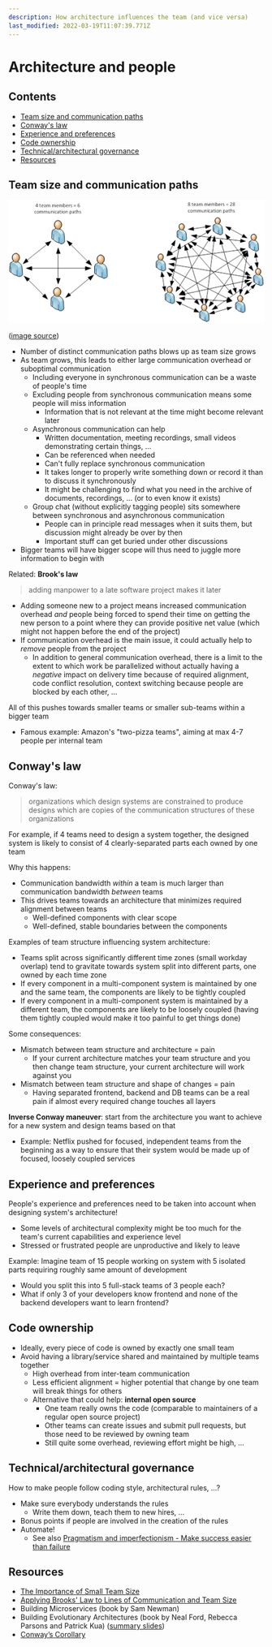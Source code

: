 ```yaml
---
description: How architecture influences the team (and vice versa)
last_modified: 2022-03-19T11:07:39.771Z
---
```


# Architecture and people

## Contents

-   [Team size and communication paths](#team-size-and-communication-paths)
-   [Conway's law](#conways-law)
-   [Experience and preferences](#experience-and-preferences)
-   [Code ownership](#code-ownership)
-   [Technical/architectural governance](#technicalarchitectural-governance)
-   [Resources](#resources)

## Team size and communication paths

![img](_img/Architecture-people/communication-paths.png)

([image source](https://flow-state.blogspot.com/2012/01/importance-of-small-team-size.html))

-   Number of distinct communication paths blows up as team size grows
-   As team grows, this leads to either large communication overhead or suboptimal communication
    -   Including everyone in synchronous communication can be a waste of people's time
    -   Excluding people from synchronous communication means some people will miss information
        -   Information that is not relevant at the time might become relevant later
    -   Asynchronous communication can help
        -   Written documentation, meeting recordings, small videos demonstrating certain things, ...
        -   Can be referenced when needed
        -   Can't fully replace synchronous communication
        -   It takes longer to properly write something down or record it than to discuss it synchronously
        -   It might be challenging to find what you need in the archive of documents, recordings, ... (or to even know it exists)
    -   Group chat (without explicitly tagging people) sits somewhere between synchronous and asynchronous communication
        -   People can in principle read messages when it suits them, but discussion might already be over by then
        -   Important stuff can get buried under other discussions
-   Bigger teams will have bigger scope will thus need to juggle more information to begin with

Related: **Brook's law**

> adding manpower to a late software project makes it later

-   Adding someone new to a project means increased communication overhead _and_ people being forced to spend their time on getting the new person to a point where they can provide positive net value (which might not happen before the end of the project)
-   If communication overhead is the main issue, it could actually help to _remove_ people from the project
    -   In addition to general communication overhead, there is a limit to the extent to which work be parallelized without actually having a _negative_ impact on delivery time because of required alignment, code conflict resolution, context switching because people are blocked by each other, ...

All of this pushes towards smaller teams or smaller sub-teams within a bigger team

-   Famous example: Amazon's "two-pizza teams", aiming at max 4-7 people per internal team

## Conway's law

Conway's law:

> organizations which design systems are constrained to produce designs which are copies of the communication structures of these organizations

For example, if 4 teams need to design a system together, the designed system is likely to consist of 4 clearly-separated parts each owned by one team

Why this happens:

-   Communication bandwidth _within_ a team is much larger than communication bandwidth _between_ teams
-   This drives teams towards an architecture that minimizes required alignment between teams
    -   Well-defined components with clear scope
    -   Well-defined, stable boundaries between the components

Examples of team structure influencing system architecture:

-   Teams split across significantly different time zones (small workday overlap) tend to gravitate towards system split into different parts, one owned by each time zone
-   If every component in a multi-component system is maintained by one and the same team, the components are likely to be tightly coupled
-   If every component in a multi-component system is maintained by a different team, the components are likely to be loosely coupled (having them tightly coupled would make it too painful to get things done)

Some consequences:

-   Mismatch between team structure and architecture = pain
    -   If your current architecture matches your team structure and you then change team structure, your current architecture will work against you
-   Mismatch between team structure and shape of changes = pain
    -   Having separated frontend, backend and DB teams can be a real pain if almost every required change touches all layers

**Inverse Conway maneuver**: start from the architecture you want to achieve for a new system and design teams based on that

-   Example: Netflix pushed for focused, independent teams from the beginning as a way to ensure that their system would be made up of focused, loosely coupled services

## Experience and preferences

People's experience and preferences need to be taken into account when designing system's architecture!

-   Some levels of architectural complexity might be too much for the team's current capabilities and experience level
-   Stressed or frustrated people are unproductive and likely to leave

Example: Imagine team of 15 people working on system with 5 isolated parts requiring roughly same amount of development

-   Would you split this into 5 full-stack teams of 3 people each?
-   What if only 3 of your developers know frontend and none of the backend developers want to learn frontend?

## Code ownership

-   Ideally, every piece of code is owned by exactly one small team
-   Avoid having a library/service shared and maintained by multiple teams together
    -   High overhead from inter-team communication
    -   Less efficient alignment = higher potential that change by one team will break things for others
    -   Alternative that could help: **internal open source**
        -   One team really owns the code (comparable to maintainers of a regular open source project)
        -   Other teams can create issues and submit pull requests, but those need to be reviewed by owning team
        -   Still quite some overhead, reviewing effort might be high, ...

## Technical/architectural governance

How to make people follow coding style, architectural rules, ...?

-   Make sure everybody understands the rules
    -   Write them down, teach them to new hires, ...
-   Bonus points if people are involved in the creation of the rules
-   Automate!
    -   See also [Pragmatism and imperfectionism - Make success easier than failure](../mindset/Pragmatism-imperfectionism.md#make-success-easier-than-failure)

## Resources

-   [The Importance of Small Team Size](https://flow-state.blogspot.com/2012/01/importance-of-small-team-size.html)
-   [Applying Brooks' Law to Lines of Communication and Team Size](https://dzone.com/articles/applying-brooks-law-to-lines-of-communication-and)
-   Building Microservices (book by Sam Newman)
-   Building Evolutionary Architectures (book by Neal Ford, Rebecca Parsons and Patrick Kua) ([summary slides](http://nealford.com/downloads/Evolutionary_Architecture_Keynote_by_Neal_Ford.pdf))
-   [Conway’s Corollary](http://www.ianbicking.org/blog/2015/08/conways-corollary.html)
